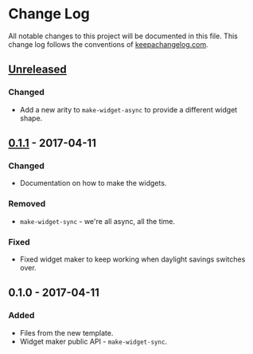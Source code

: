 # Change Log
All notable changes to this project will be documented in this file. This change log follows the conventions of [keepachangelog.com](http://keepachangelog.com/).

## [Unreleased]
### Changed
- Add a new arity to `make-widget-async` to provide a different widget shape.

## [0.1.1] - 2017-04-11
### Changed
- Documentation on how to make the widgets.

### Removed
- `make-widget-sync` - we're all async, all the time.

### Fixed
- Fixed widget maker to keep working when daylight savings switches over.

## 0.1.0 - 2017-04-11
### Added
- Files from the new template.
- Widget maker public API - `make-widget-sync`.

[Unreleased]: https://github.com/your-name/rashomon/compare/0.1.1...HEAD
[0.1.1]: https://github.com/your-name/rashomon/compare/0.1.0...0.1.1
